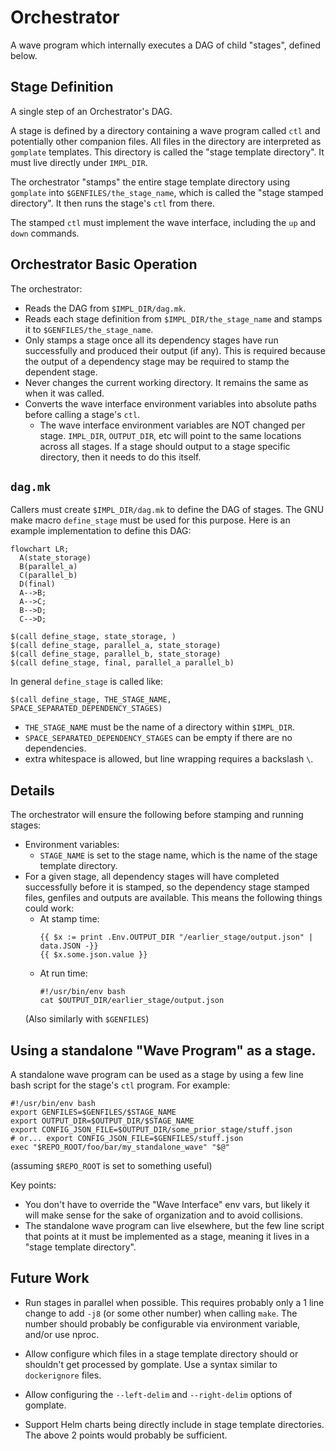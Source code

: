 
# Orchestrator

A wave program which internally executes a DAG of child "stages", defined below.

## Stage Definition

A single step of an Orchestrator's DAG.

A stage is defined by a directory containing a wave program called `ctl` and
potentially other companion files.  All files in the directory are interpreted
as `gomplate` templates.  This directory is called the "stage template
directory".  It must live directly under `IMPL_DIR`.

The orchestrator "stamps" the entire stage template directory using `gomplate`
into `$GENFILES/the_stage_name`, which is called the "stage stamped directory".
It then runs the stage's `ctl` from there.

The stamped `ctl` must implement the wave interface, including the `up` and
`down` commands.


## Orchestrator Basic Operation

The orchestrator:
- Reads the DAG from `$IMPL_DIR/dag.mk`.
- Reads each stage definition from `$IMPL_DIR/the_stage_name` and stamps it to
  `$GENFILES/the_stage_name`.
- Only stamps a stage once all its dependency stages have run successfully and
  produced their output (if any). This is required because the output of a
  dependency stage may be required to stamp the dependent stage.
- Never changes the current working directory.  It remains the same as when it
  was called.
- Converts the wave interface environment variables into absolute paths before
  calling a stage's `ctl`.
  - The wave interface environment variables are NOT changed per stage.
    `IMPL_DIR`, `OUTPUT_DIR`, etc will point to the same locations across all
    stages. If a stage should output to a stage specific directory, then it
    needs to do this itself.


## `dag.mk`

Callers must create `$IMPL_DIR/dag.mk` to define the DAG of stages.  The GNU
make macro `define_stage` must be used for this purpose. Here is an example
implementation to define this DAG:

```mermaid
flowchart LR;
  A(state_storage)
  B(parallel_a)
  C(parallel_b)
  D(final)
  A-->B;
  A-->C;
  B-->D;
  C-->D;
```


```make
$(call define_stage, state_storage, )
$(call define_stage, parallel_a, state_storage)
$(call define_stage, parallel_b, state_storage)
$(call define_stage, final, parallel_a parallel_b)
```

In general `define_stage` is called like:
```make
$(call define_stage, THE_STAGE_NAME, SPACE_SEPARATED_DEPENDENCY_STAGES)
```

- `THE_STAGE_NAME` must be the name of a directory within `$IMPL_DIR`.
- `SPACE_SEPARATED_DEPENDENCY_STAGES` can be empty if there are no dependencies.
- extra whitespace is allowed, but line wrapping requires a backslash `\`.

## Details

The orchestrator will ensure the following before stamping and running stages:
- Environment variables:
  - `STAGE_NAME` is set to the stage name, which is the name of the stage
    template directory.
- For a given stage, all dependency stages will have completed successfully
  before it is stamped, so the dependency stage stamped files, genfiles and
  outputs are available. This means the following things could work:
  - At stamp time:
    ```
    {{ $x := print .Env.OUTPUT_DIR "/earlier_stage/output.json" | data.JSON -}}
    {{ $x.some.json.value }}
    ```
  - At run time:
    ```
    #!/usr/bin/env bash
    cat $OUTPUT_DIR/earlier_stage/output.json
    ```
  (Also similarly with `$GENFILES`)


## Using a standalone "Wave Program" as a stage.

A standalone wave program can be used as a stage by using a few line bash script
for the stage's `ctl` program.  For example:

```shell
#!/usr/bin/env bash
export GENFILES=$GENFILES/$STAGE_NAME
export OUTPUT_DIR=$OUTPUT_DIR/$STAGE_NAME
export CONFIG_JSON_FILE=$OUTPUT_DIR/some_prior_stage/stuff.json
# or... export CONFIG_JSON_FILE=$GENFILES/stuff.json
exec "$REPO_ROOT/foo/bar/my_standalone_wave" "$@"
```
(assuming `$REPO_ROOT` is set to something useful)

Key points:
- You don't have to override the "Wave Interface" env vars, but likely it will
  make sense for the sake of organization and to avoid collisions.
- The standalone wave program can live elsewhere, but the few line script that
  points at it must be implemented as a stage, meaning it lives in a "stage
  template directory".


## Future Work

- Run stages in parallel when possible.  This requires probably only a 1 line
  change to add `-j8` (or some other number) when calling `make`.  The number
  should probably be configurable via environment variable, and/or use nproc.

- Allow configure which files in a stage template directory should or shouldn't
  get processed by gomplate.  Use a syntax similar to `dockerignore` files.

- Allow configuring the `--left-delim` and `--right-delim` options of gomplate.

- Support Helm charts being directly include in stage template directories.  The
  above 2 points would probably be sufficient.


